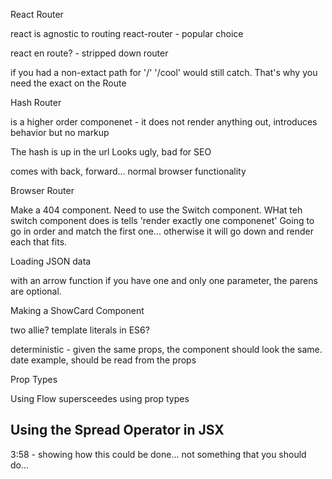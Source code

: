 React Router

react is agnostic to routing
react-router - popular choice

react en route? - stripped down router

if you had a non-extact path for '/'
'/cool'
would still catch. That's why you need the exact on the Route


Hash Router

<HashRouter>
is a higher order componenet - it does not render anything out, introduces behavior but no markup

The hash is up in the url
Looks ugly, bad for SEO

comes with back, forward... normal browser functionality

Browser Router

Make a 404 component.
Need to use the Switch component.
WHat teh switch component does is tells 'render exactly one componenet'
Going to go in order and match the first one... otherwise it will go down and render each that fits.

Loading JSON data

with an arrow function if you have one and only one parameter, the parens are optional.

Making a ShowCard Component

two allie?
template literals in ES6?

deterministic - given the same props, the component should look the same.
date example, should be read from the props

Prop Types

Using Flow supersceedes using prop types

## Using the Spread Operator in JSX
3:58 - showing how this could be done...
not something that you should do... 
